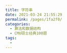 ```yaml
---
title: 字符串
date: 2021-03-24 21:55:29
permalink: /pages/1fa2f0/
categories:
  - 算法和数据结构
  - CMU硕士经典100题
tags:
  - 
---
```


